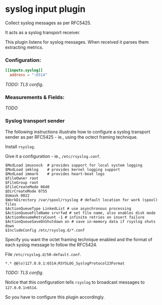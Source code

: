 # syslog input plugin

Collect syslog messages as per RFC5425.

It acts as a syslog transport receiver.

This plugin listens for syslog messages. When received it parses them extracting metrics.

### Configuration:

```toml
[[inputs.syslog]]
  address = ":6514"
```

_TODO: TLS config_.

### Measurements & Fields:

_TODO_

### Syslog transport sender

The following instructions illustrate how to configure a syslog transport sender as per RFC5425 - ie., using the octect framing technique.

Install `rsyslog`.

Give it a configuration - ie., `/etc/rsyslog.conf`.

```
$ModLoad imuxsock  # provides support for local system logging
$ModLoad imklog    # provides kernel logging support
$ModLoad immark    # provides heart-beat logs
$FileOwner root
$FileGroup root
$FileCreateMode 0640
$DirCreateMode 0755
$Umask 0022
$WorkDirectory /var/spool/rsyslog # default location for work (spool) files
$ActionQueueType LinkedList # use asynchronous processing
$ActionQueueFileName srvrfwd # set file name, also enables disk mode
$ActionResumeRetryCount -1 # infinite retries on insert failure
$ActionQueueSaveOnShutdown on # save in-memory data if rsyslog shuts down
$IncludeConfig /etc/rsyslog.d/*.conf
```

Specify you want the octet framing technique enabled and the format of each syslog message to follow the RFC5424.

File `/etc/rsyslog.d/50-default.conf`.

```
*.* @@(o)127.0.0.1:6514;RSYSLOG_SyslogProtocol23Format
```

_TODO: TLS config_.

Notice that this configuration tells `rsyslog` to broadcast messages to `127.0.0.1>6514`.

So you have to configure this plugin accordingly.